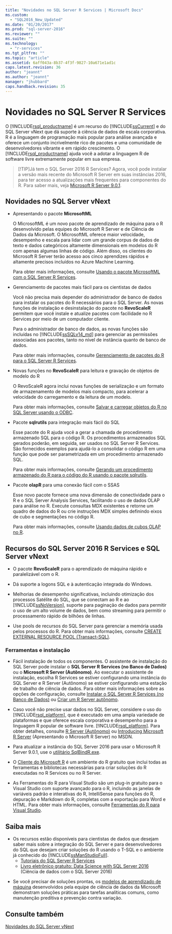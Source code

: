 ```yaml
---
title: "Novidades no SQL Server R Services | Microsoft Docs"
ms.custom: 
  - "SQL2016_New_Updated"
ms.date: "01/20/2017"
ms.prod: "sql-server-2016"
ms.reviewer: ""
ms.suite: ""
ms.technology: 
  - "r-services"
ms.tgt_pltfrm: ""
ms.topic: "article"
ms.assetid: 6aff043a-8b37-4f3f-9827-10a671e1ad1c
caps.latest.revision: 36
author: "jeannt"
ms.author: "jeannt"
manager: "jhubbard"
caps.handback.revision: 35
---
```

# Novidades no SQL Server R Services
  O [!INCLUDE[rsql_productname](../../includes/rsql-productname-md.md)] é um recurso do [!INCLUDE[ssCurrent](../../includes/sscurrent-md.md)] e do SQL Server vNext que dá suporte à ciência de dados de escala corporativa.  R é a linguagem de programação mais popular para análise avançada e oferece um conjunto incrivelmente rico de pacotes e uma comunidade de desenvolvedores vibrante e em rápido crescimento. O [!INCLUDE[rsql_productname](../../includes/rsql-productname-md.md)] ajuda você a adotar a linguagem R de software livre extremamente popular em sua empresa. 
  
 > [!TIP]Já tem o SQL Server 2016 R Services?
 > Agora, você pode instalar a versão mais recente do Microsoft R Server em suas instâncias 2016, para ter acesso a atualizações mais frequentes para componentes do R. Para saber mais, veja [Microsoft R Server 9.0.1](https://msdn.microsoft.com/microsoft-r/rserver-whats-new).  

## <a name="whats-new-in-sql-server-vnext"></a>Novidades no SQL Server vNext
  
+ Apresentando o pacote **MicrosoftML**

   O MicrosoftML é um novo pacote de aprendizado de máquina para o R desenvolvido pelas equipes do Microsoft R Server e de Ciência de Dados da Microsoft. O MicrosoftML oferece maior velocidade, desempenho e escala para lidar com um grande corpus de dados de texto e dados categóricos altamente dimensionais em modelos do R com apenas algumas linhas de código. Além disso, os clientes do Microsoft R Server terão acesso aos cinco aprendizes rápidos e altamente precisos incluídos no Azure Machine Learning. 
   
   Para obter mais informações, consulte [Usando o pacote MicrosoftML com o SQL Server R Services](../../advanced-analytics/r-services/using-the-microsoftml-package-with-sql-server-r-services.md).
   
+ Gerenciamento de pacotes mais fácil para os cientistas de dados

  Você não precisa mais depender do administrador de banco de dados para instalar os pacotes do R necessários para o SQL Server. As novas funções de instalação e desinstalação do pacote no **RevoScaleR** permitem que você instale e atualize pacotes com facilidade no R Services por meio de um computador cliente. 
  
  Para o administrador de banco de dados, as novas funções são incluídas no [!INCLUDE[ssSQLv14_md](../../includes/sssqlv14-md.md)] para gerenciar as permissões associadas aos pacotes, tanto no nível de instância quanto de banco de dados. 
  
  Para obter mais informações, consulte [Gerenciamento de pacotes do R para o SQL Server R Services](../../advanced-analytics/r-services/r-package-management-for-sql-server-r-services.md). 
     
+ Novas funções no **RevoScaleR** para leitura e gravação de objetos de modelo do R

  O RevoScaleR agora inclui novas funções de serialização e um formato de armazenamento de modelos mais compacto, para acelerar a velocidade do carregamento e da leitura de um modelo. 
  
  Para obter mais informações, consulte [Salvar e carregar objetos do R no SQL Server usando o ODBC](../../advanced-analytics/r-services/save-and-load-r-objects-from-sql-server-using-odbc.md). 

+ Pacote **sqlrutils** para integração mais fácil do SQL

  Esse pacote do R ajuda você a gerar a chamada de procedimento armazenado SQL para o código R. Os procedimentos armazenados SQL gerados poderão, em seguida, ser usados no SQL Server R Services. São fornecidos exemplos para ajudá-lo a consolidar o código R em uma função que pode ser parametrizada em um procedimento armazenado SQL.
  
  Para obter mais informações, consulte [Gerando um procedimento armazenado do R para o código do R usando o pacote sqlrutils](../../advanced-analytics/r-services/generating-an-r-stored-procedure-for-r-code-using-the-sqlrutils-package.md). 
  

+ Pacote **olapR** para uma conexão fácil com o SSAS

   Esse novo pacote fornece uma nova dimensão de conectividade para o R e o SQL Server Analysis Services, facilitando o uso de dados OLAP para análise no R. Execute consultas MDX existentes e retorne um quadro de dados do R ou crie instruções MDX simples definindo eixos de cubo e segmentações no código R. 
   
   Para obter mais informações, consulte [Usando dados de cubos OLAP no R](../../advanced-analytics/r-services/using-data-from-olap-cubes-in-r.md).
   

  
## <a name="features-in-sql-server-2016-r-services-and-sql-server-vnext"></a>Recursos do SQL Server 2016 R Services e SQL Server vNext  
  
- O pacote **RevoScaleR** para o aprendizado de máquina rápido e paralelizável com o R.

-   Dá suporte a logons SQL e à autenticação integrada do Windows.  
    
-   Melhorias de desempenho significativas, incluindo otimização dos processos Satélite do SQL, que se conectam ao R e ao [!INCLUDE[ssNoVersion](../../includes/ssnoversion-md.md)], suporte para paginação de dados para permitir o uso de um alto volume de dados, bem como streaming para permitir o processamento rápido de bilhões de linhas. 
  
-   Use pools de recursos do SQL Server para gerenciar a memória usada pelos processos do R. Para obter mais informações, consulte [CREATE EXTERNAL RESOURCE POOL &#40;Transact-SQL&#41;](../../t-sql/statements/create-external-resource-pool-transact-sql.md).  
  

### <a name="tools-and-setup"></a>Ferramentas e instalação

-   Fácil instalação de todos os componentes. O assistente de instalação do SQL Server pode instalar o **SQL Server R Services (no Banco de Dados)** ou o **Microsoft R Server (Autônomo)**.   Ao executar o assistente de instalação, escolha R Services se estiver configurando uma instância do SQL Server e R Server (Autônomo) se estiver configurando uma estação de trabalho de ciência de dados.   Para obter mais informações sobre as opções de configuração, consulte [Instalar o SQL Server R Services &#40;no Banco de Dados&#41;](../../advanced-analytics/r-services/set-up-sql-server-r-services-in-database.md) ou [Criar um R Server autônomo](../../advanced-analytics/r-services/create-a-standalone-r-server.md).  

-   Caso você não precise usar dados no SQL Server, considere o uso do [!INCLUDE[rsql_platform](../../includes/rsql-platform-md.md)], que é executado em uma ampla variedade de plataformas e que oferece escala corporativa e desempenho para a linguagem R popular de software livre. [!INCLUDE[rsql_platform](../../includes/rsql-platform-md.md)]. Para obter detalhes, consulte [R Server &#40;Autônomo&#41;](../../advanced-analytics/r-services/r-server-standalone.md) ou [Introducing Microsoft R Server](https://msdn.microsoft.com/microsoft-r/rserver) (Apresentando o Microsoft R Server) no MSDN.

- Para atualizar a instância do SQL Server 2016 para usar o Microsoft R Server 9.0.1, use o [utilitário SqlBindR.exe](https://msdn.microsoft.com/library/mt791781.aspx).  

- O [Cliente do Microsoft R](https://msdn.microsoft.com/microsoft-r/r-client-install) é um ambiente do R gratuito que inclui todas as ferramentas e bibliotecas necessárias para criar soluções do R executadas no R Services ou no R Server.  

-   As Ferramentas do R para Visual Studio são um plug-in gratuito para o Visual Studio com suporte avançado para o R, incluindo as janelas de variáveis padrão e interativas do R, IntelliSense para funções do R, depuração e Markdown do R, completas com a exportação para Word e HTML.  Para obter mais informações, consulte [Ferramentas do R para Visual Studio](https://www.visualstudio.com/vs/rtvs/).  

## <a name="learn-more"></a>Saiba mais
  
-  Os recursos estão disponíveis para cientistas de dados que desejam saber mais sobre a integração do SQL Server e para desenvolvedores do SQL que desejam criar soluções do R usando o T-SQL e o ambiente já conhecido do [!INCLUDE[ssManStudioFull](../../includes/ssmanstudiofull-md.md)]. 
   + [Tutoriais do SQL Server R Services](https://msdn.microsoft.com/library/mt591993.aspx)
   + [Livro eletrônico gratuito: Data Science with SQL Server 2016](https://mva.microsoft.com/ebooks/) (Ciência de dados com o SQL Server 2016)
 
+ Se você precisar de soluções prontas, os [modelos de aprendizado de máquina](https://blogs.technet.microsoft.com/machinelearning/2016/03/23/machine-learning-templates-with-sql-server-2016-r-services/) desenvolvidos pela equipe de ciência de dados da Microsoft demonstram soluções práticas para tarefas analíticas comuns, como manutenção preditiva e prevenção contra variação.
 

  
## <a name="see-also"></a>Consulte também  
[Novidades do SQL Server vNext](../../sql-server/what-s-new-in-sql-server-vnext.md)
  